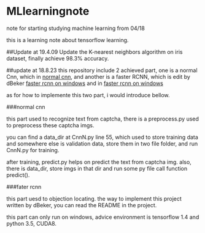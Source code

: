 # MLlearningnote
note for starting studying machine learning from 04/18


this is a learning note about tensorflow learning.

##Update at 19.4.09
Update the K-nearest neighbors algorithm on iris dataset, finally achieve 98.3% accuracy.

##update at 18.8.23 
this  repository include 2 achieved part, one is a normal Cnn, which in [normal cnn](https://github.com/JayFu/MLlearningnote/tree/master/normal%20%20Cnn), and another is a faster RCNN, which is edit by dBeker [faster rcnn on windows](https://github.com/dBeker/Faster-RCNN-TensorFlow-Python3.5) and in [faster rcnn on windows](https://github.com/JayFu/MLlearningnote/tree/master/faster%20Rcnn%20on%20Windows)

as for how to implemente this two part, i would introduce bellow.

###normal cnn

this part used to recognize text from captcha, there is a preprocess.py used to preprocess these captcha imgs.

you can find a data_dir at CnnN.py line 55, which used to store training data and somewhere else is validation data, store them in two file folder, and run CnnN.py for training.


after training, predict.py helps on predict the text from captcha img. also, there is data_dir, store imgs in that dir and run some py file call function predict().

###fater rcnn

this part uesd to objection locating. the way to implement this project written by dBeker, you can read the README in the project.

this part can only run on windows, advice environment is tensorflow 1.4 and python 3.5, CUDA8.
